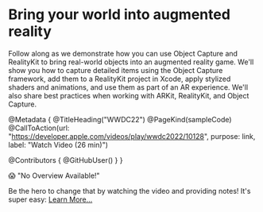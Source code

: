 # Bring your world into augmented reality

Follow along as we demonstrate how you can use Object Capture and RealityKit to bring real-world objects into an augmented reality game. We'll show you how to capture detailed items using the Object Capture framework, add them to a RealityKit project in Xcode, apply stylized shaders and animations, and use them as part of an AR experience. We'll also share best practices when working with ARKit, RealityKit, and Object Capture.

@Metadata {
   @TitleHeading("WWDC22")
   @PageKind(sampleCode)
   @CallToAction(url: "https://developer.apple.com/videos/play/wwdc2022/10128", purpose: link, label: "Watch Video (26 min)")

   @Contributors {
      @GitHubUser(<replace this with your GitHub handle>)
   }
}

😱 "No Overview Available!"

Be the hero to change that by watching the video and providing notes! It's super easy:
 [Learn More…](https://wwdcnotes.com/documentation/wwdcnotes/contributing)
